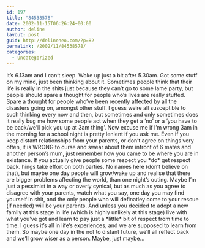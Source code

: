 ```yaml
---
id: 197
title: "84538578"
date: 2002-11-15T06:26:24+00:00
author: deline
layout: post
guid: http://delineneo.com/?p=82
permalink: /2002/11/84538578/
categories:
  - Uncategorized
---
```

It&#8217;s 6.13am and I can&#8217;t sleep. Woke up just a bit after 5.30am. Got some stuff on my mind, just been thinking about it. Sometimes people think that their life is really in the shits just because they can&#8217;t go to some lame party, but people should spare a thought for people who&#8217;s lives are really stuffed. Spare a thought for people who&#8217;ve been recently affected by all the disasters going on, amongst other stuff. I guess we&#8217;re all susceptible to such thinking every now and then, but sometimes and only sometimes does it really bug me how some people act when they get a &#8216;no&#8217; or a &#8216;you have to be back/we&#8217;ll pick you up at 3am thing&#8217;. Now excuse me if I&#8217;m wrong 3am in the morning for a school night is pretty lenient if you ask me. Even if you keep distant relationships from your parents, or don&#8217;t agree on things very often, it is WRONG to curse and swear about them infront of 6 mates and another person&#8217;s mum, just remember how you came to be where you are in existance. If you actually give people some respect you \*do\* get respect back. hings take effort on both parties. No names here (don&#8217;t believe on that), but maybe one day people will grow/wake up and realise that there are bigger problems affecting the world, than one night&#8217;s outing. Maybe I&#8217;m just a pessimist in a way or overly cynical, but as much as you agree to disagree with your parents, watch what you say, one day you may find yourself in shit, and the only people who will definatley come to your rescue (if needed) will be your parents. And unless you decided to adopt a new family at this stage in life (which is highly unlikely at this stage) live with what you&#8217;ve got and learn to pay just a \*little\* bit of respect from time to time. I guess it&#8217;s all in life&#8217;s experiences, and we are supposed to learn from them. So maybe one day in the not to distant future, we&#8217;ll all reflect back and we&#8217;ll grow wiser as a person. Maybe, just maybe&#8230;
